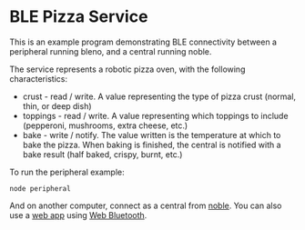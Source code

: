 # BLE Pizza Service

This is an example program demonstrating BLE connectivity between a peripheral running bleno, and a central running noble.

The service represents a robotic pizza oven, with the following characteristics:

* crust - read / write. A value representing the type of pizza crust (normal, thin, or deep dish)
* toppings - read / write. A value representing which toppings to include (pepperoni, mushrooms, extra cheese, etc.)
* bake - write / notify. The value written is the temperature at which to bake the pizza. When baking is finished, the central is notified with a bake result (half baked, crispy, burnt, etc.)

To run the peripheral example:

    node peripheral

And on another computer, connect as a central from [noble](https://github.com/sandeepmistry/noble/tree/master/examples/pizza).
You can also use a [web app](http://strangesast.github.io/bleno-web-pizza-example) using [Web Bluetooth](https://developers.google.com/web/updates/2015/07/interact-with-ble-devices-on-the-web).

